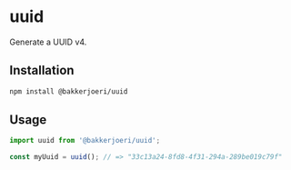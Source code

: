 # uuid

Generate a UUID v4.

## Installation

```sh
npm install @bakkerjoeri/uuid
```

## Usage

```js
import uuid from '@bakkerjoeri/uuid';

const myUuid = uuid(); // => "33c13a24-8fd8-4f31-294a-289be019c79f"
```
